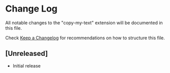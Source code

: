 # Change Log

All notable changes to the "copy-my-text" extension will be documented in this file.

Check [Keep a Changelog](http://keepachangelog.com/) for recommendations on how to structure this file.

## [Unreleased]

- Initial release